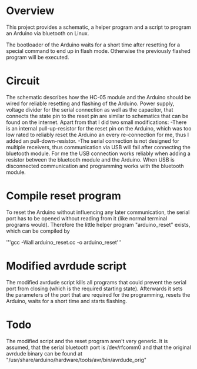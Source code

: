 # Overview
This project provides a schematic, a helper program and a script to program an Arduino via bluetooth on Linux.

The bootloader of the Arduino waits for a short time after resetting for a special command to end up in flash mode. Otherwise the previously flashed program will be executed.

# Circuit
The schematic describes how the HC-05 module and the Arduino should be wired for reliable resetting and flashing of the Arduino.
Power supply, voltage divider for the serial connection as well as the capacitor, that connects the state pin to the reset pin are similar to schematics that can be found on the internet. Apart from that I did two small modifications:
-There is an internal pull-up-resistor for the reset pin on the Arduino, which was too low rated to reliably reset the Arduino an every re-connection for me, thus I added an pull-down-resistor.
-The serial connection is not designed for multiple receivers, thus communication via USB will fail after connecting the bluetooth module. For me the USB connection works reliably when adding a resistor between the bluetooth module and the Arduino. When USB is disconnected communication and programming works with the bluetooth module.


# Compile reset program
To reset the Arduino without influencing any later communication, the serial port has to be opened without reading from it (like normal terminal programs would). Therefore the little helper program "arduino_reset" exists, which can be compiled by

'''gcc -Wall arduino_reset.cc -o arduino_reset'''

# Modified avrdude script

The modified avrdude script kills all programs that could prevent the serial port from closing (which is the required starting state). Afterwards it sets the parameters of the port that are required for the programming, resets the Arduino, waits for a short time and starts flashing.


# Todo

The modified script and the reset program aren't very generic. It is assumed, that the serial bluetooth port is /dev/rfcomm0 and that the original avrdude binary can be found at "/usr/share/arduino/hardware/tools/avr/bin/avrdude_orig"
